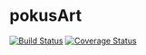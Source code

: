 pokusArt
========
[![Build Status](https://travis-ci.org/GitReinDa/pokusArt.png?branch=master)](https://travis-ci.org/GitReinDa/pokusArt) [![Coverage Status](https://coveralls.io/repos/GitReinDa/pokusArt/badge.png?branch=master)](https://coveralls.io/r/GitReinDa/pokusArt?branch=master)
